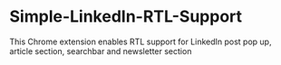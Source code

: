 # Simple-LinkedIn-RTL-Support
This Chrome extension enables RTL support for LinkedIn post pop up, article section, searchbar and newsletter section
